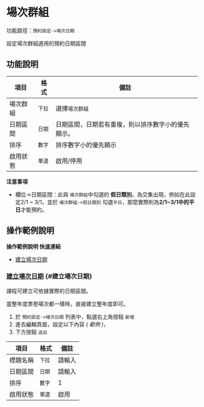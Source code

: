 # 場次群組

功能路徑：`預約設定->場次日期`

設定場次群組適用的預約日期區間

## 功能說明

| 項目 | 格式 | 備註 |
| --- | --- | --- |
| 場次群組 | `下拉` | 選擇`場次群組` |
| 日期區間 | `日期` | 日期區間，日期若有重複，則以排序數字小的優先顯示。 |
| 排序 | `數字` | 排序數字小的優先顯示 |
| 啟用狀態 | `單選` | 啟用/停用 |

**注意事項**

* 欄位->日期區間：此與 `場次群組`中勾選的 **假日類別**，為交集出現，例如在此設定2/1 ~ 3/1，並於 `場次群組->假日類別` 勾選`平日`，那麼實際則為**2/1~3/1中的平日**才能預約。

## 操作範例說明

**操作範例說明 快速連結**

* [建立場次日期](/guide/reservation-date#建立場次日期)

### [建立場次日期](/guide/reservation-date#建立場次日期) {#建立場次日期}

課程可建立可依據實際的日期區間。

當整年度票卷場次都一樣時，直接建立整年度即可。

1. 於 `預約設定->場次日期` 列表中，點選右上角按鈕 `新增` 
2. 進去編輯頁面，設定以下內容 _( 範例 )_，
3. 下方按鈕 `送出`

| 項目 | 格式 | 備註 |
| --- | --- | --- |
| 標題名稱 | `下拉` | 請輸入 |
| 日期區間 | `日期` | 請輸入 |
| 排序 | `數字` | 1 |
| 啟用狀態 | `單選` | 啟用 |
